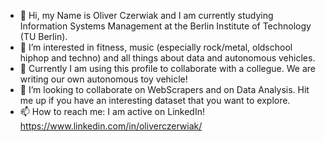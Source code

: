 - 👋 Hi, my Name is Oliver Czerwiak and I am currently studying Information Systems Management at the Berlin Institute of Technology (TU Berlin).
- 👀 I’m interested in fitness, music (especially rock/metal, oldschool hiphop and techno) and all things about data and autonomous vehicles.
- 🌱 Currently I am using this profile to collaborate with a collegue. We are writing our own autonomous toy vehicle!
- 💞️ I’m looking to collaborate on WebScrapers and on Data Analysis. Hit me up if you have an interesting dataset that you want to explore.
- 📫 How to reach me: I am active on LinkedIn! https://www.linkedin.com/in/oliverczerwiak/

<!---
oczerwia/oczerwia is a ✨ special ✨ repository because its `README.md` (this file) appears on your GitHub profile.
You can click the Preview link to take a look at your changes.
--->
